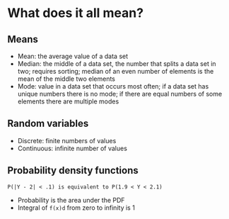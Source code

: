 # What does it all mean?

## Means
- Mean: the average value of a data set
- Median: the middle of a data set, the number that splits a data set in two;
requires sorting; median of an even number of elements is the mean of the
middle two elements
- Mode: value in a data set that occurs most often; if a data set has unique numbers there is no mode; if there are equal numbers of some elements there are multiple modes

## Random variables
- Discrete: finite numbers of values
- Continuous: infinite number of values

## Probability density functions
```
P(|Y - 2| < .1) is equivalent to P(1.9 < Y < 2.1)
```

- Probability is the area under the PDF
- Integral of `f(x)d` from zero to infinity is 1

